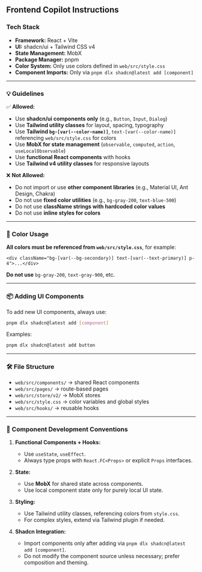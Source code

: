 ## Frontend Copilot Instructions

### Tech Stack

- **Framework:** React + Vite
- **UI:** shadcn/ui + Tailwind CSS v4
- **State Management:** MobX
- **Package Manager:** pnpm
- **Color System:** Only use colors defined in `web/src/style.css`
- **Component Imports:** Only via `pnpm dlx shadcn@latest add [component]`

---

### 💡 Guidelines

✅ **Allowed:**

- Use **shadcn/ui components only** (e.g., `Button`, `Input`, `Dialog`)
- Use **Tailwind utility classes** for layout, spacing, typography
- Use **Tailwind `bg-[var(--color-name)]`**, `text-[var(--color-name)]` referencing `web/src/style.css` for colors
- Use **MobX for state management** (`observable`, `computed`, `action`, `useLocalObservable`)
- Use **functional React components** with hooks
- Use **Tailwind v4 utility classes** for responsive layouts

❌ **Not Allowed:**

- Do not import or use **other component libraries** (e.g., Material UI, Ant Design, Chakra)
- Do not use **fixed color utilities** (e.g., `bg-gray-200`, `text-blue-500`)
- Do not use **className strings with hardcoded color values**
- Do not use **inline styles for colors**

---

### 🎨 Color Usage

**All colors must be referenced from `web/src/style.css`**, for example:

```tsx
<div className="bg-[var(--bg-secondary)] text-[var(--text-primary)] p-4">...</div>
```

**Do not use** `bg-gray-200`, `text-gray-900`, etc.

---

### 📦 Adding UI Components

To add new UI components, always use:

```bash
pnpm dlx shadcn@latest add [component]
```

Examples:

```bash
pnpm dlx shadcn@latest add button
```

---

### 🛠️ File Structure

- `web/src/components/` → shared React components
- `web/src/pages/` → route-based pages
- `web/src/store/v2/` → MobX stores
- `web/src/style.css` → color variables and global styles
- `web/src/hooks/` → reusable hooks

---

### 🧩 Component Development Conventions

1. **Functional Components + Hooks:**

   - Use `useState`, `useEffect`.
   - Always type props with `React.FC<Props>` or explicit `Props` interfaces.

2. **State:**

   - Use **MobX** for shared state across components.
   - Use local component state only for purely local UI state.

3. **Styling:**

   - Use Tailwind utility classes, referencing colors from `style.css`.
   - For complex styles, extend via Tailwind plugin if needed.

4. **Shadcn Integration:**

   - Import components only after adding via `pnpm dlx shadcn@latest add [component]`.
   - Do not modify the component source unless necessary; prefer composition and theming.
